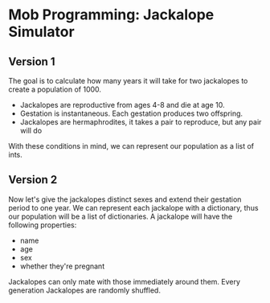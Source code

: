 

# Mob Programming: Jackalope Simulator

## Version 1

The goal is to calculate how many years it will take for two jackalopes to create a population of 1000.

- Jackalopes are reproductive from ages 4-8 and die at age 10.
- Gestation is instantaneous. Each gestation produces two offspring.
- Jackalopes are hermaphrodites, it takes a pair to reproduce, but any pair will do

With these conditions in mind, we can represent our population as a list of ints.


## Version 2

Now let's give the jackalopes distinct sexes and extend their gestation period to one year. We can represent each jackalope with a dictionary, thus our population will be a list of dictionaries. A jackalope will have the following properties:

- name
- age
- sex
- whether they're pregnant

Jackalopes can only mate with those immediately around them. Every generation Jackalopes are randomly shuffled.

